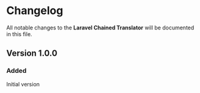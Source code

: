 # Changelog

All notable changes to the __Laravel Chained Translator__ will be documented in this file.

## Version 1.0.0 
### Added
Initial version
